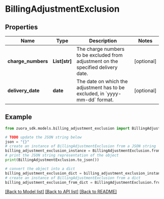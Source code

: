 # BillingAdjustmentExclusion


## Properties

Name | Type | Description | Notes
------------ | ------------- | ------------- | -------------
**charge_numbers** | **List[str]** | The charge numbers to be excluded from adjustment on the specified delivery date. | [optional] 
**delivery_date** | **date** | The date on which the adjustment has to be excluded, in &#x60;yyyy-mm-dd&#x60; format. | [optional] 

## Example

```python
from zuora_sdk.models.billing_adjustment_exclusion import BillingAdjustmentExclusion

# TODO update the JSON string below
json = "{}"
# create an instance of BillingAdjustmentExclusion from a JSON string
billing_adjustment_exclusion_instance = BillingAdjustmentExclusion.from_json(json)
# print the JSON string representation of the object
print(BillingAdjustmentExclusion.to_json())

# convert the object into a dict
billing_adjustment_exclusion_dict = billing_adjustment_exclusion_instance.to_dict()
# create an instance of BillingAdjustmentExclusion from a dict
billing_adjustment_exclusion_from_dict = BillingAdjustmentExclusion.from_dict(billing_adjustment_exclusion_dict)
```
[[Back to Model list]](../README.md#documentation-for-models) [[Back to API list]](../README.md#documentation-for-api-endpoints) [[Back to README]](../README.md)


